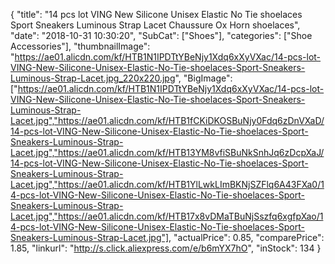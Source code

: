 {
	"title": "14 pcs lot VING New Silicone Unisex Elastic No Tie shoelaces Sport Sneakers Luminous Strap Lacet Chaussure Ox Horn shoelaces",
	"date": "2018-10-31 10:30:20",
	"SubCat": ["Shoes"],
	"categories": ["Shoe Accessories"],
	"thumbnailImage": "https://ae01.alicdn.com/kf/HTB1N1IPDTtYBeNjy1Xdq6xXyVXac/14-pcs-lot-VING-New-Silicone-Unisex-Elastic-No-Tie-shoelaces-Sport-Sneakers-Luminous-Strap-Lacet.jpg_220x220.jpg",
	"BigImage": ["https://ae01.alicdn.com/kf/HTB1N1IPDTtYBeNjy1Xdq6xXyVXac/14-pcs-lot-VING-New-Silicone-Unisex-Elastic-No-Tie-shoelaces-Sport-Sneakers-Luminous-Strap-Lacet.jpg","https://ae01.alicdn.com/kf/HTB1fCKiDKOSBuNjy0Fdq6zDnVXaD/14-pcs-lot-VING-New-Silicone-Unisex-Elastic-No-Tie-shoelaces-Sport-Sneakers-Luminous-Strap-Lacet.jpg","https://ae01.alicdn.com/kf/HTB13YM8vfiSBuNkSnhJq6zDcpXaJ/14-pcs-lot-VING-New-Silicone-Unisex-Elastic-No-Tie-shoelaces-Sport-Sneakers-Luminous-Strap-Lacet.jpg","https://ae01.alicdn.com/kf/HTB1YlLwkLImBKNjSZFlq6A43FXa0/14-pcs-lot-VING-New-Silicone-Unisex-Elastic-No-Tie-shoelaces-Sport-Sneakers-Luminous-Strap-Lacet.jpg","https://ae01.alicdn.com/kf/HTB17x8vDMaTBuNjSszfq6xgfpXao/14-pcs-lot-VING-New-Silicone-Unisex-Elastic-No-Tie-shoelaces-Sport-Sneakers-Luminous-Strap-Lacet.jpg"],
	"actualPrice": 0.85,
	"comparePrice": 1.85,
	"linkurl": "http://s.click.aliexpress.com/e/b6mYX7hO",
	"inStock": 134
}
